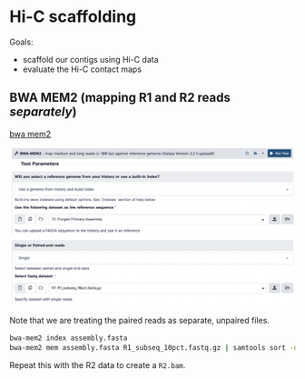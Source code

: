 # Hi-C scaffolding

Goals:
* scaffold our contigs using Hi-C data
* evaluate the Hi-C contact maps

## BWA MEM2 (mapping R1 and R2 reads *separately*)

[bwa mem2](https://github.com/bwa-mem2/bwa-mem2)

![bwa mem](s4_pic/bwa_mem.png)

Note that we are treating the paired reads as separate, unpaired files.

```sh
bwa-mem2 index assembly.fasta
bwa-mem2 mem assembly.fasta R1_subseq_10pct.fastq.gz | samtools sort -n -O bam -o R1.bam
```

Repeat this with the R2 data to create a `R2.bam`.

